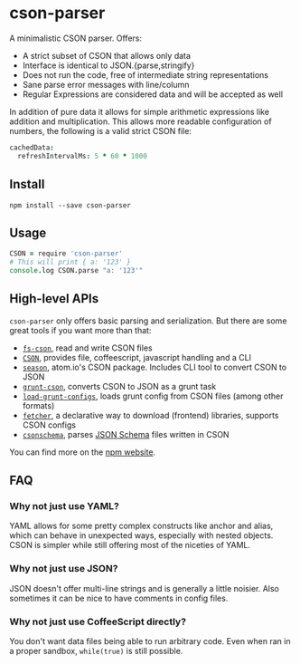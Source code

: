 # cson-parser

A minimalistic CSON parser. Offers:

* A strict subset of CSON that allows only data
* Interface is identical to JSON.{parse,stringify}
* Does not run the code, free of intermediate string representations
* Sane parse error messages with line/column
* Regular Expressions are considered data and will be accepted as well

In addition of pure data it allows for simple arithmetic expressions like
addition and multiplication.
This allows more readable configuration of numbers,
the following is a valid strict CSON file:

```coffee
cachedData:
  refreshIntervalMs: 5 * 60 * 1000
```

## Install

`npm install --save cson-parser`

## Usage

```coffee
CSON = require 'cson-parser'
# This will print { a: '123' }
console.log CSON.parse "a: '123'"
```

## High-level APIs

`cson-parser` only offers basic parsing and serialization.
But there are some great tools if you want more than that:

* [`fs-cson`](https://github.com/charlierudolph/fs-cson), read and write CSON files
* [`CSON`](https://github.com/bevry/cson), provides file, coffeescript, javascript handling and a CLI
* [`season`](https://www.npmjs.org/package/season),
  atom.io's CSON package.
  Includes CLI tool to convert CSON to JSON
* [`grunt-cson`](https://www.npmjs.org/package/grunt-cson),
  converts CSON to JSON as a grunt task
* [`load-grunt-configs`](https://www.npmjs.org/package/load-grunt-configs),
  loads grunt config from CSON files (among other formats)
* [`fetcher`](https://www.npmjs.org/package/fetcher),
  a declarative way to download (frontend) libraries, supports CSON configs
* [`csonschema`](https://www.npmjs.org/package/csonschema),
  parses [JSON Schema](http://json-schema.org) files written in CSON

You can find more on the
[npm website](https://preview.npmjs.com/browse/depended/cson-parser).

## FAQ

### Why not just use YAML?

YAML allows for some pretty complex constructs like anchor and alias,
which can behave in unexpected ways, especially with nested objects.
CSON is simpler while still offering most of the niceties of YAML.

### Why not just use JSON?

JSON doesn't offer multi-line strings and is generally a little noisier.
Also sometimes it can be nice to have comments in config files.

### Why not just use CoffeeScript directly?

You don't want data files being able to run arbitrary code.
Even when ran in a proper sandbox, `while(true)` is still possible.
